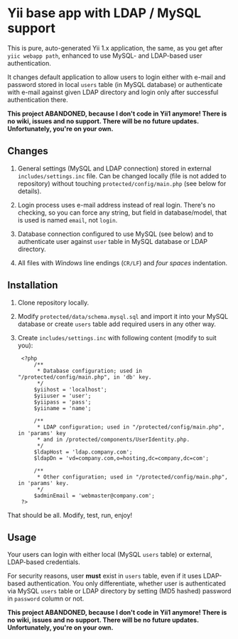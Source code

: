 # Yii base app with LDAP / MySQL support

This is pure, auto-generated Yii 1.x application, the same, as you get after `yiic webapp path`, enhanced to use MySQL- and LDAP-based user authentication.

It changes default application to allow users to login either with e-mail and password stored in local `users` table (in MySQL database) or authenticate with e-mail against given LDAP directory and login only after successful authentication there.

**This project ABANDONED, because I don't code in Yii1 anymore! There is no wiki, issues and no support. There will be no future updates. Unfortunately, you're on your own.**

## Changes

1. General settings (MySQL and LDAP connection) stored in external `includes/settings.inc` file. Can be changed locally (file is not added to repository) without touching `protected/config/main.php` (see below for details).

2. Login process uses e-mail address instead of real login. There's no checking, so you can force any string, but field in database/model, that is used is named `email`, not `login`.

3. Database connection configured to use MySQL (see below) and to authenticate user against `user` table in MySQL database or LDAP directory.

4. All files with _Windows_ line endings (`CR/LF`) and _four spaces_ indentation.

## Installation

1. Clone repository locally.

2. Modify `protected/data/schema.mysql.sql` and import it into your MySQL database or create `users` table add required users in any other way.

3. Create `includes/settings.inc` with following content (modify to suit you):

        <?php
            /**
             * Database configuration; used in "/protected/config/main.php", in 'db' key.
             */
            $yiihost = 'localhost';
            $yiiuser = 'user';
            $yiipass = 'pass';
            $yiiname = 'name';
            
            /**
             * LDAP configuration; used in "/protected/config/main.php", in 'params' key
             * and in /protected/components/UserIdentity.php.
             */
            $ldapHost = 'ldap.company.com';
            $ldapDn = 'vd=company.com,o=hosting,dc=company,dc=com';

            /**
             * Other configuration; used in "/protected/config/main.php", in 'params' key.
             */
            $adminEmail = 'webmaster@company.com';
        ?>

That should be all. Modify, test, run, enjoy!

## Usage

Your users can login with either local (MySQL `users` table) or external, LDAP-based credentials.

For security reasons, user **must** exist in `users` table, even if it uses LDAP-based authentication. You only differentiate, whether user is authenticated via MySQL `users` table or LDAP directory by setting (MD5 hashed) password in `password` column or not.

**This project ABANDONED, because I don't code in Yii1 anymore! There is no wiki, issues and no support. There will be no future updates. Unfortunately, you're on your own.**
